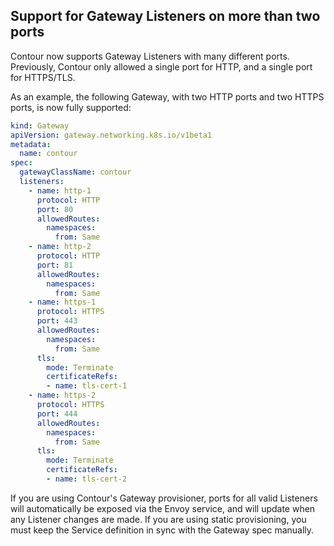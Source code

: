 ## Support for Gateway Listeners on more than two ports

Contour now supports Gateway Listeners with many different ports.
Previously, Contour only allowed a single port for HTTP, and a single port for HTTPS/TLS.

As an example, the following Gateway, with two HTTP ports and two HTTPS ports, is now fully supported:

```yaml
kind: Gateway
apiVersion: gateway.networking.k8s.io/v1beta1
metadata:
  name: contour
spec:
  gatewayClassName: contour
  listeners:
    - name: http-1
      protocol: HTTP
      port: 80
      allowedRoutes:
        namespaces:
          from: Same
    - name: http-2
      protocol: HTTP
      port: 81
      allowedRoutes:
        namespaces:
          from: Same
    - name: https-1
      protocol: HTTPS
      port: 443
      allowedRoutes:
        namespaces:
          from: Same
      tls:
        mode: Terminate
        certificateRefs:
        - name: tls-cert-1
    - name: https-2
      protocol: HTTPS
      port: 444
      allowedRoutes:
        namespaces:
          from: Same
      tls:
        mode: Terminate
        certificateRefs:
        - name: tls-cert-2
```

If you are using Contour's Gateway provisioner, ports for all valid Listeners will automatically be exposed via the Envoy service, and will update when any Listener changes are made.
If you are using static provisioning, you must keep the Service definition in sync with the Gateway spec manually.
